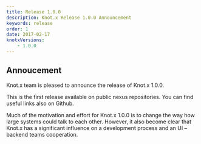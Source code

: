```yaml
---
title: Release 1.0.0
description: Knot.x Release 1.0.0 Announcement
keywords: release
order: 1
date: 2017-02-17
knotxVersions:
    - 1.0.0
---
```

## Annoucement
Knot.x team is pleased to announce the release of Knot.x 1.0.0.
<!-- Read more -->
This is the first release available on public nexus repositories. You can find useful links also on Github.

Much of the motivation and effort for Knot.x 1.0.0 is to change the way how large systems could talk to each other. However, it also become clear that Knot.x has a significant influence on a development process and an UI – backend teams cooperation.
